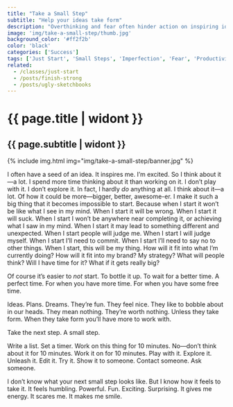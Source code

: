 ```yaml
---
title: "Take a Small Step"
subtitle: "Help your ideas take form"
description: "Overthinking and fear often hinder action on inspiring ideas. Taking a small step builds momentum, and gets us out of our heads."
image: 'img/take-a-small-step/thumb.jpg'
background_color: '#ff2f2b'
color: 'black'
categories: ['Success']
tags: ['Just Start', 'Small Steps', 'Imperfection', 'Fear', 'Productivity']
related:
  - /classes/just-start
  - /posts/finish-strong
  - /posts/ugly-sketchbooks
---
```

# {{ page.title | widont }}
## {{ page.subtitle | widont }}

{% include img.html img="img/take-a-small-step/banner.jpg" %}

I often have a seed of an idea. It inspires me. I’m excited. So I think about it—a lot. I spend more time thinking about it than working on it. I don’t play with it. I don’t explore it. In fact, I hardly *do* anything at all. I think about it—a lot. Of how it could be more—bigger, better, awesome-er. I make it such a big thing that it becomes impossible to start. Because when I start it won’t be like what I see in my mind. When I start it will be wrong. When I start it will suck. When I start I won’t be anywhere near completing it, or achieving what I saw in my mind. When I start it may lead to something different and unexpected. When I start people will judge me. When I start I will judge myself. When I start I’ll need to commit. When I start I’ll need to say no to other things. When I start, this will be my thing. How will it fit into what I’m currently doing? How will it fit into my brand? My strategy? What will people think? Will I have time for it? What if it gets really big?

Of course it’s easier to *not* start. To bottle it up. To wait for a better time. A perfect time. For when you have more time. For when you have some free time.

Ideas. Plans. Dreams. They’re fun. They feel nice. They like to bobble about in our heads. They mean nothing. They’re worth nothing. Unless they take form. When they take form you’ll have more to work with.

Take the next step. A small step.

Write a list. Set a timer. Work on this thing for 10 minutes. No—don’t think about it for 10 minutes. Work it on for 10 minutes. Play with it. Explore it. Unleash it. Edit it. Try it. Show it to someone. Contact someone. Ask someone.

I don’t know what your next small step looks like. But I know how it feels to take it. It feels humbling. Powerful. Fun. Exciting. Surprising. It gives me energy. It scares me. It makes me smile.